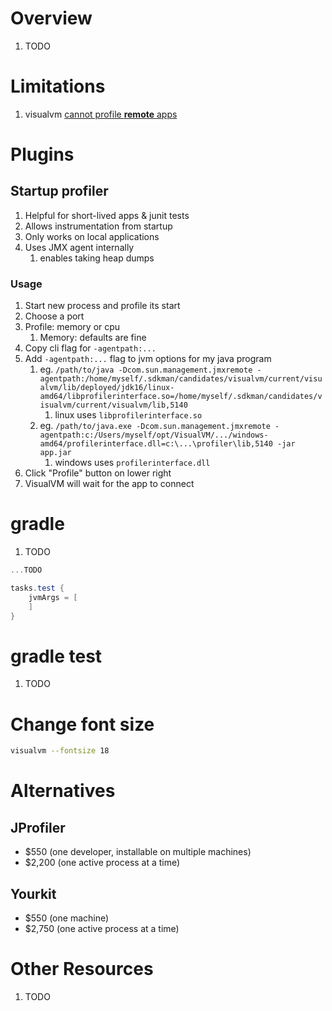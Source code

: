 # Overview

1. TODO


# Limitations
1. visualvm [cannot profile **remote** apps](https://visualvm.github.io/applications_remote.html)


# Plugins

## Startup profiler
1. Helpful for short-lived apps & junit tests
1. Allows instrumentation from startup
1. Only works on local applications
1. Uses JMX agent internally
    1. enables taking heap dumps

### Usage
1. Start new process and profile its start
1. Choose a port
1. Profile: memory or cpu
    1. Memory: defaults are fine
1. Copy cli flag for `-agentpath:...` 
1. Add `-agentpath:...` flag to jvm options for my java program
    1. eg. `/path/to/java -Dcom.sun.management.jmxremote -agentpath:/home/myself/.sdkman/candidates/visualvm/current/visualvm/lib/deployed/jdk16/linux-amd64/libprofilerinterface.so=/home/myself/.sdkman/candidates/visualvm/current/visualvm/lib,5140`
        1. linux uses `libprofilerinterface.so`
    1. eg. `/path/to/java.exe -Dcom.sun.management.jmxremote -agentpath:c:/Users/myself/opt/VisualVM/.../windows-amd64/profilerinterface.dll=c:\...\profiler\lib,5140 -jar app.jar`
        1. windows uses `profilerinterface.dll`
1. Click "Profile" button on lower right
1. VisualVM will wait for the app to connect


# gradle
1. TODO

```build.gradle.kts
...TODO
```

```build.gradle
tasks.test {
    jvmArgs = [
    ]
}
```


# gradle test
1. TODO


# Change font size

```bash
visualvm --fontsize 18
```

# Alternatives

## JProfiler
- $550 (one developer, installable on multiple machines)
- $2,200 (one active process at a time)


## Yourkit
- $550 (one machine)
- $2,750 (one active process at a time)


# Other Resources

1. TODO
